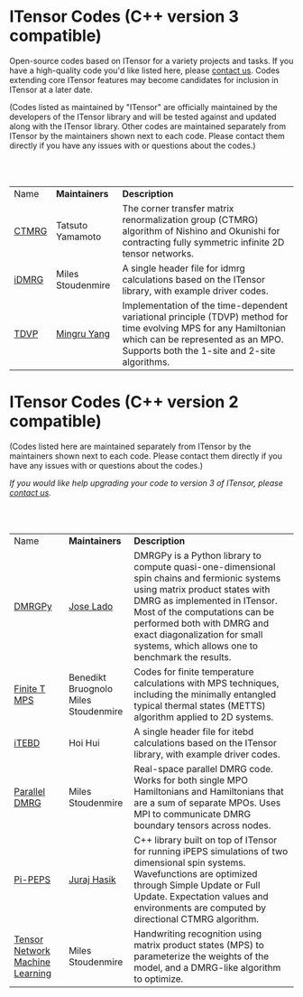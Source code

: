 
# ITensor Codes (C++ version 3 compatible)

Open-source codes based on ITensor for a variety projects and tasks.
If you have a high-quality code you'd like listed here, please
<a href="about.html">contact us</a>. Codes extending core ITensor
features may become candidates for inclusion in ITensor at a later date.

(Codes listed as maintained by "ITensor" are officially maintained by the developers
of the ITensor library and will be tested against and updated along with the ITensor library.
Other codes are maintained separately from ITensor by the maintainers
shown next to each code. Please contact them directly if you have any issues 
with or questions about the codes.)

<br/>
<br/>

<table id="codes" style="border-collapse: collapse; border-spacing: 10px;">

<tr>
<td class="name">
Name
</td>
<td class="contrib">
<b>Maintainers</b>
</td>
<td class="descrip">
<b>Description</b>
</td>
</tr>

<tr>
<td class="name">
<a href="https://github.com/Tatsuto-Yamamoto/CTMRG-by-ITensor" target="_blank">
CTMRG
</a>
</td>
<td class="contrib">
Tatsuto Yamamoto
</td>
<td class="descrip">
The corner transfer matrix renormalization group (CTMRG) algorithm of Nishino and Okunishi for contracting fully symmetric infinite 2D tensor networks.
</td>
</tr>

<tr>
<td class="name">
<a href="https://github.com/ITensor/iDMRG" target="_blank">iDMRG</a>
</td>
<td class="contrib">
Miles Stoudenmire
</td>
<td class="descrip">
A single header file for idmrg calculations based on the ITensor library,
with example driver codes.
</td>
</tr>

<tr>
<td class="name">
<a href="https://github.com/ITensor/TDVP" target="_blank">TDVP</a>
</td>
<td class="contrib">
<a href="https://github.com/mingruyang">Mingru Yang</a>
</td>
<td class="descrip">
Implementation of the time-dependent variational principle (TDVP) 
method for time evolving MPS for any Hamiltonian which can
be represented as an MPO. Supports both the 1-site and 2-site
algorithms.
</td>
</tr>

</table>


# ITensor Codes (C++ version 2 compatible)

(Codes listed here are maintained separately from ITensor by the maintainers
shown next to each code. Please contact them directly if you have any issues 
with or questions about the codes.)

_If you would like help upgrading your code to version 3 of ITensor,
please <a href="about.html">contact us</a>._

<br/>
<br/>

<table id="codes" style="border-collapse: collapse; border-spacing: 10px;">

<tr>
<td class="name">
Name
</td>
<td class="contrib">
<b>Maintainers</b>
</td>
<td class="descrip">
<b>Description</b>
</td>
</tr>

<tr>
<td class="name">
<a href="https://github.com/joselado/dmrgpy" target="_blank">DMRGPy</a>
</td>
<td class="contrib">
<a href="https://sites.google.com/site/joseluislado/home" target="_blank">Jose Lado</a>
</td>
<td class="descrip">
DMRGPy is a Python library to compute quasi-one-dimensional spin chains and fermionic systems using matrix product states with DMRG as implemented in ITensor. Most of the computations can be performed both with DMRG and exact diagonalization for small systems, which allows one to benchmark the results.
</td>
</tr>

<tr>
<td class="name">
<a href="https://github.com/emstoudenmire/finiteTMPS" target="_blank">Finite T MPS</a>
</td>
<td class="contrib">
Benedikt Bruognolo <br/>
Miles Stoudenmire
</td>
<td class="descrip">
Codes for finite temperature calculations with MPS techniques, including the minimally
entangled typical thermal states (METTS) algorithm applied to 2D systems.
</td>
</tr>

<tr>
<td class="name">
<a href="https://github.com/hoihui/itebd" target="_blank">iTEBD</a>
</td>
<td class="contrib">
Hoi Hui
</td>
<td class="descrip">
A single header file for itebd calculations based on the ITensor library,
with example driver codes.
</td>
</tr>

<tr>
<td class="name">
<a href="https://github.com/emstoudenmire/parallelDMRG" target="_blank">Parallel DMRG</a>
</td>
<td class="contrib">
Miles Stoudenmire
</td>
<td class="descrip">
Real-space parallel DMRG code. Works for both single MPO Hamiltonians and
Hamiltonians that are a sum of separate MPOs. Uses MPI to communicate DMRG
boundary tensors across nodes.
</td>
</tr>

<tr>
<td class="name">
<a href="https://github.com/jurajHasik/pi-peps" target="_blank">Pi-PEPS</a>
</td>
<td class="contrib">
<a href="https://cm.sissa.it/people/members.php?ID=236" target="_blank">Juraj Hasik</a>
</td>
<td class="descrip">
C++ library built on top of ITensor for running iPEPS simulations of two dimensional spin systems. Wavefunctions are optimized through Simple Update or Full Update. Expectation values and environments are computed by directional CTMRG algorithm.
</td>
</tr>

<tr>
<td class="name">
<a href="https://github.com/emstoudenmire/TNML" target="_blank">
Tensor Network Machine Learning
</a>
</td>
<td class="contrib">
Miles Stoudenmire
</td>
<td class="descrip">
Handwriting recognition using matrix product states (MPS) to parameterize
the weights of the model, and a DMRG-like algorithm to optimize.
</td>
</tr>

</table>

